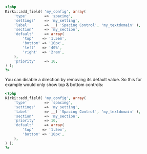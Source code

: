 
```php
<?php
Kirki::add_field( 'my_config', array(
	'type'        => 'spacing',
	'settings'    => 'my_setting',
	'label'       => __( 'Spacing Control', 'my_textdomain' ),
	'section'     => 'my_section',
	'default'     => array(
		'top'    => '1.5em',
		'bottom' => '10px',
		'left'   => '40%',
		'right'  => '2rem',
	),
	'priority'    => 10,
) );
?>
```

You can disable a direction by removing its default value.
So this for example would only show top & bottom controls:

```php
<?php
Kirki::add_field( 'my_config', array(
	'type'        => 'spacing',
	'settings'    => 'my_setting',
	'label'       => __( 'Spacing Control', 'my_textdomain' ),
	'section'     => 'my_section',
	'priority'    => 10,
	'default'     => array(
		'top'    => '1.5em',
		'bottom' => '10px',
	),
) );
?>
```
